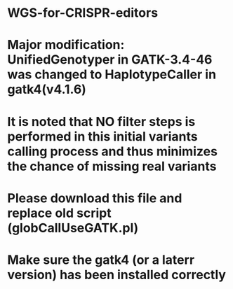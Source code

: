 # WGS-for-CRISPR-editors

#	Major modification: UnifiedGenotyper in GATK-3.4-46 was changed to HaplotypeCaller in gatk4(v4.1.6) 
#	It is noted that NO filter steps is performed in this initial variants calling process and thus minimizes the chance of missing real variants 
#	Please download this file and replace old script (globCallUseGATK.pl)
# Make sure the gatk4 (or a laterr version) has been installed correctly 
